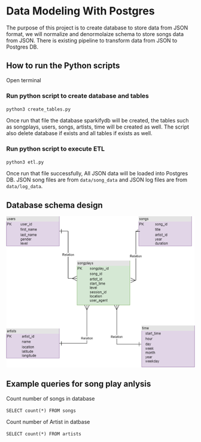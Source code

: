# Data Modeling With Postgres

The purpose of this project is to create database to store data from JSON format, we will normalize and denormolaize schema to store songs data from JSON. There is existing pipeline to transform data from JSON to Postgres DB.

## How to run the Python scripts

Open terminal

### Run python script to create database and tables

`python3 create_tables.py`

Once run that file the database sparkifydb will be created, the tables such as songplays, users, songs, artists, time will be created as well. The script also delete database if exists and all tables if exists as well.

### Run python script to execute ETL

`python3 etl.py`

Once run that file successfully, All JSON data will be loaded into Postgres DB. JSON song files are from `data/song_data` and JSON log files are from `data/log_data`.

## Database schema design

![](data_modeling_schema.png)

## Example queries for song play anlysis

Count number of songs in database

`SELECT count(*) FROM songs`

Count number of Artist in datbase

`SELECT count(*) FROM artists`
